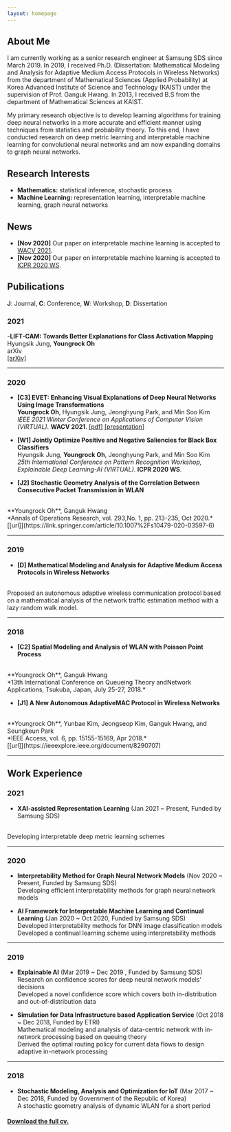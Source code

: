 ```yaml
---
layout: homepage
---
```


## About Me

I am currently working as a senior research engineer at Samsung SDS since March 2019. 
In 2019, I received Ph.D. (Dissertation: Mathematical Modeling and Analysis for Adaptive Medium Access Protocols in Wireless Networks) from the department of Mathematical Sciences (Applied Probability) at Korea Advanced Institute of Science and Technology (KAIST) under the supervision of Prof. Ganguk Hwang.
In 2013, I received B.S from the department of Mathematical Sciences at KAIST.

My primary research objective is to develop learning algorithms for training deep neural networks in a more accurate and efficient manner using techniques from statistics and probability theory. 
To this end, I have conducted research on deep metric learning and interpretable machine learning for convolutional neural networks and am now expanding domains to graph neural networks.

## Research Interests

- **Mathematics:** statistical inference, stochastic process
- **Machine Learning:** representation learning, interpretable machine learning, graph neural networks

## News

- **[Nov 2020]** Our paper on interpretable machine learning is accepted to [WACV 2021](http://wacv2021.thecvf.com/home).
- **[Nov 2020]** Our paper on interpretable machine learning is accepted to [ICPR 2020 WS](https://edl-ai-icpr.labri.fr/).

## Pubilications

**J**: Journal, **C**: Conference, **W**: Workshop, **D**: Dissertation


### 2021
-**LIFT-CAM: Towards Better Explanations for Class Activation Mapping**
<br>
Hyungsik Jung, **Youngrock Oh**
<br>
arXiv
<br>
[[arXiv]](https://arxiv.org/pdf/2102.05228.pdf)

---

### 2020
- **[C3] EVET: Enhancing Visual Explanations of Deep Neural Networks Using Image Transformations**
  <br>
  **Youngrock Oh**, Hyungsik Jung, Jeonghyung Park, and Min Soo Kim
  <br>
  *IEEE 2021 Winter Conference on Applications of Computer Vision (VIRTUAL).* **WACV 2021**.
  [[pdf]](https://openaccess.thecvf.com/content/WACV2021/papers/Oh_EVET_Enhancing_Visual_Explanations_of_Deep_Neural_Networks_Using_Image_WACV_2021_paper.pdf)
  [[presentation]](https://www.youtube.com/watch?v=zDDQLCVtvYg) 
  <br>

- **[W1] Jointly Optimize Positive and Negative Saliencies for Black Box Classifiers**
  <br>
  Hyungsik Jung, **Youngrock Oh**, Jeonghyung Park, and Min Soo Kim
  <br>
  *25th International Conference on Pattern Recognition Workshop, Explainable Deep Learning-AI (VIRTUAL).* **ICPR 2020 WS**.
  <br>  
  
- **[J2] Stochastic Geometry Analysis of the Correlation Between Consecutive Packet Transmission in WLAN**
 <br>
 **Youngrock Oh**, Ganguk Hwang
 <br>
 *Annals of Operations Research, vol. 293,No. 1, pp. 213-235, Oct 2020.*
 <br>
 [[url]](https://link.springer.com/article/10.1007%2Fs10479-020-03597-6)
 <br>

---
### 2019
- **[D] Mathematical Modeling and Analysis for Adaptive Medium Access Protocols in Wireless Networks**
<br>
Proposed an autonomous adaptive wireless communication protocol
based on a mathematical analysis of the network traffic estimation method with a lazy random walk model.
<br>

---
### 2018
- **[C2] Spatial Modeling and Analysis of WLAN with Poisson Point Process**
<br>
**Youngrock Oh**, Ganguk Hwang
<br>
*13th  International  Conference  on  Queueing  Theory  andNetwork Applications,
Tsukuba, Japan, July 25-27, 2018.*
<br>

- **[J1] A New Autonomous AdaptiveMAC Protocol in Wireless Networks**
<br>
**Youngrock Oh**, Yunbae Kim, Jeongseop Kim, Ganguk Hwang, and Seungkeun Park
<br>
*IEEE Access, vol. 6, pp. 15155-15169, Apr 2018.*
<br>
[[url]](https://ieeexplore.ieee.org/document/8290707)
<br>

---
## Work Experience

### 2021
- **XAI-assisted Representation Learning**
(Jan 2021 ~ Present, Funded by Samsung SDS)
<br>
Developing interpretable deep metric learning schemes

---
### 2020
- **Interpretability Method for Graph Neural Network Models**
(Nov 2020 ~ Present, Funded by Samsung SDS)
<br> Developing efficient interpretability methods for graph neural network models

- **AI Framework for Interpretable Machine Learning and Continual Learning**
(Jan 2020 ~ Oct 2020, Funded by Samsung SDS)
<br> Developed interpretability methods for DNN image classification models
<br> Developed a continual learning scheme using interpretability methods

---
### 2019
- **Explainable AI**
(Mar 2019 ~ Dec 2019
, Funded by Samsung SDS)
<br> Research on confidence scores for deep neural network models' decisions
<br> Developed a novel confidence score which covers both in-distribution and out-of-distribution data

- **Simulation for Data Infrastructure based Application Service**
(Oct 2018 ~ Dec 2018, Funded by ETRI)
<br> Mathematical modeling and analysis of data-centric network with in-network processing based on queuing theory
<br> Derived the optimal routing policy for current data flows to design adaptive in-network processing

---
### 2018
- **Stochastic Modeling, Analysis and Optimization for IoT**
(Mar 2017 ~ Dec 2018,
Funded by Government of the Republic of Korea)
<br> A stochastic geometry analysis of dynamic WLAN for a short period

#### [Download the full cv.]({{site.cv}})
<!--
- **Meta-Transfer Learning for Few-Shot Learning**
  <br>
  Qianru Sun\*, **Yaoyao Liu\***, Tat-Seng Chua, Bernt Schiele
  <br>
  IEEE Conference on Computer Vision and Pattern Recognition. **CVPR 2019**.
  <br>
  [[PDF](http://openaccess.thecvf.com/content_CVPR_2019/papers/Sun_Meta-Transfer_Learning_for_Few-Shot_Learning_CVPR_2019_paper.pdf)] [[Code](https://github.com/yaoyao-liu/meta-transfer-learning)] [[Project](https://mtl.yyliu.net/)]


## Selected Talks

- **Learning to Self-Train for Semi-Supervised Few-Shot Classification**
  <br>
  NeurIPS Official Meetups
  <br>
  Beijing, China, December 2019 [[Slides](https://people.mpi-inf.mpg.de/~yaliu/files/learning-to-self-train-slides.pdf)]

- **Multi-Class Incremental Learning**
  <br>
  School of Computer Science and Engineering, Nanyang Technological University
  <br>
  Singapore, July 2019 [[Slides](https://people.mpi-inf.mpg.de/~yaliu/files/multi-class-incremental-learning.pdf)]

- **Meta-Transfer Learning for Few-Shot Learning**
  <br>
  School of Computing, National University of Singapore
  <br>
  Singapore, April 2019 [[Slides](https://people.mpi-inf.mpg.de/~yaliu/files/meta-transfer-learning-slides.pdf)]

## Services

- Co-organizer: [ACM MM Asia 2020](https://mmasia2020.org/).
- Conference Reviewers: [NeurIPS 2020](https://neurips.cc/Conferences/2020), and [CVPR 2020](http://cvpr2020.thecvf.com/).
- Journal Reviewers: [T-PAMI](https://ieeexplore.ieee.org/xpl/RecentIssue.jsp?punumber=34), and [IJCV](https://www.springer.com/journal/11263).
-->